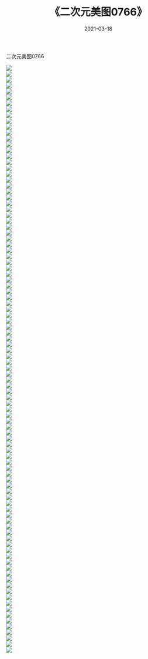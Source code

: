 ﻿---
layout: post
title:  《二次元美图0766》
date:   2021-03-18
img: http://imgx.orgx.ga/二次元/2021/二次元美图0766/000.jpg
categories: [美女, 清纯, 唯美]
---

二次元美图0766

 ![](http://imgx.orgx.ga/二次元/2021/二次元美图0766/001.png) <br>![](http://imgx.orgx.ga/二次元/2021/二次元美图0766/002.png) <br>![](http://imgx.orgx.ga/二次元/2021/二次元美图0766/003.png) <br>![](http://imgx.orgx.ga/二次元/2021/二次元美图0766/004.png) <br>![](http://imgx.orgx.ga/二次元/2021/二次元美图0766/005.png) <br>![](http://imgx.orgx.ga/二次元/2021/二次元美图0766/006.png) <br>![](http://imgx.orgx.ga/二次元/2021/二次元美图0766/007.png) <br>![](http://imgx.orgx.ga/二次元/2021/二次元美图0766/008.png) <br>![](http://imgx.orgx.ga/二次元/2021/二次元美图0766/009.png) <br>![](http://imgx.orgx.ga/二次元/2021/二次元美图0766/010.png) <br>![](http://imgx.orgx.ga/二次元/2021/二次元美图0766/011.png) <br>![](http://imgx.orgx.ga/二次元/2021/二次元美图0766/012.png) <br>![](http://imgx.orgx.ga/二次元/2021/二次元美图0766/013.png) <br>![](http://imgx.orgx.ga/二次元/2021/二次元美图0766/014.png) <br>![](http://imgx.orgx.ga/二次元/2021/二次元美图0766/015.png) <br>![](http://imgx.orgx.ga/二次元/2021/二次元美图0766/016.png) <br>![](http://imgx.orgx.ga/二次元/2021/二次元美图0766/017.png) <br>![](http://imgx.orgx.ga/二次元/2021/二次元美图0766/018.png) <br>![](http://imgx.orgx.ga/二次元/2021/二次元美图0766/019.png) <br>![](http://imgx.orgx.ga/二次元/2021/二次元美图0766/020.png) <br>![](http://imgx.orgx.ga/二次元/2021/二次元美图0766/021.png) <br>![](http://imgx.orgx.ga/二次元/2021/二次元美图0766/022.png) <br>![](http://imgx.orgx.ga/二次元/2021/二次元美图0766/023.png) <br>![](http://imgx.orgx.ga/二次元/2021/二次元美图0766/024.png) <br>![](http://imgx.orgx.ga/二次元/2021/二次元美图0766/025.png) <br>![](http://imgx.orgx.ga/二次元/2021/二次元美图0766/026.png) <br>![](http://imgx.orgx.ga/二次元/2021/二次元美图0766/027.png) <br>![](http://imgx.orgx.ga/二次元/2021/二次元美图0766/028.png) <br>![](http://imgx.orgx.ga/二次元/2021/二次元美图0766/029.png) <br>![](http://imgx.orgx.ga/二次元/2021/二次元美图0766/030.png) <br>![](http://imgx.orgx.ga/二次元/2021/二次元美图0766/031.png) <br>![](http://imgx.orgx.ga/二次元/2021/二次元美图0766/032.png) <br>![](http://imgx.orgx.ga/二次元/2021/二次元美图0766/033.png) <br>![](http://imgx.orgx.ga/二次元/2021/二次元美图0766/034.png) <br>![](http://imgx.orgx.ga/二次元/2021/二次元美图0766/035.png) <br>![](http://imgx.orgx.ga/二次元/2021/二次元美图0766/036.png) <br>![](http://imgx.orgx.ga/二次元/2021/二次元美图0766/037.png) <br>![](http://imgx.orgx.ga/二次元/2021/二次元美图0766/038.png) <br>![](http://imgx.orgx.ga/二次元/2021/二次元美图0766/039.png) <br>![](http://imgx.orgx.ga/二次元/2021/二次元美图0766/040.png) <br>![](http://imgx.orgx.ga/二次元/2021/二次元美图0766/041.png) <br>![](http://imgx.orgx.ga/二次元/2021/二次元美图0766/042.png) <br>![](http://imgx.orgx.ga/二次元/2021/二次元美图0766/043.png) <br>![](http://imgx.orgx.ga/二次元/2021/二次元美图0766/044.png) <br>![](http://imgx.orgx.ga/二次元/2021/二次元美图0766/045.png) <br>![](http://imgx.orgx.ga/二次元/2021/二次元美图0766/046.png) <br>![](http://imgx.orgx.ga/二次元/2021/二次元美图0766/047.png) <br>![](http://imgx.orgx.ga/二次元/2021/二次元美图0766/048.png) <br>![](http://imgx.orgx.ga/二次元/2021/二次元美图0766/049.png) <br>![](http://imgx.orgx.ga/二次元/2021/二次元美图0766/050.png) <br>![](http://imgx.orgx.ga/二次元/2021/二次元美图0766/051.png) <br>![](http://imgx.orgx.ga/二次元/2021/二次元美图0766/052.png) <br>![](http://imgx.orgx.ga/二次元/2021/二次元美图0766/053.png) <br>![](http://imgx.orgx.ga/二次元/2021/二次元美图0766/054.png) <br>![](http://imgx.orgx.ga/二次元/2021/二次元美图0766/055.png) <br>![](http://imgx.orgx.ga/二次元/2021/二次元美图0766/056.png) <br>![](http://imgx.orgx.ga/二次元/2021/二次元美图0766/057.png) <br>![](http://imgx.orgx.ga/二次元/2021/二次元美图0766/058.png) <br>![](http://imgx.orgx.ga/二次元/2021/二次元美图0766/059.png) <br>![](http://imgx.orgx.ga/二次元/2021/二次元美图0766/060.png) <br>![](http://imgx.orgx.ga/二次元/2021/二次元美图0766/061.png) <br>![](http://imgx.orgx.ga/二次元/2021/二次元美图0766/062.png) <br>![](http://imgx.orgx.ga/二次元/2021/二次元美图0766/063.png) <br>![](http://imgx.orgx.ga/二次元/2021/二次元美图0766/064.png) <br>![](http://imgx.orgx.ga/二次元/2021/二次元美图0766/065.png) <br>![](http://imgx.orgx.ga/二次元/2021/二次元美图0766/066.png) <br>![](http://imgx.orgx.ga/二次元/2021/二次元美图0766/067.png) <br>![](http://imgx.orgx.ga/二次元/2021/二次元美图0766/068.png) <br>![](http://imgx.orgx.ga/二次元/2021/二次元美图0766/069.png) <br>![](http://imgx.orgx.ga/二次元/2021/二次元美图0766/070.png) <br>![](http://imgx.orgx.ga/二次元/2021/二次元美图0766/071.png) <br>![](http://imgx.orgx.ga/二次元/2021/二次元美图0766/072.png) <br>![](http://imgx.orgx.ga/二次元/2021/二次元美图0766/073.png) <br>![](http://imgx.orgx.ga/二次元/2021/二次元美图0766/074.png) <br>![](http://imgx.orgx.ga/二次元/2021/二次元美图0766/075.png) <br>![](http://imgx.orgx.ga/二次元/2021/二次元美图0766/076.png) <br>![](http://imgx.orgx.ga/二次元/2021/二次元美图0766/077.png) <br>![](http://imgx.orgx.ga/二次元/2021/二次元美图0766/078.png) <br>![](http://imgx.orgx.ga/二次元/2021/二次元美图0766/079.png) <br>![](http://imgx.orgx.ga/二次元/2021/二次元美图0766/080.png) <br>![](http://imgx.orgx.ga/二次元/2021/二次元美图0766/081.png) <br>![](http://imgx.orgx.ga/二次元/2021/二次元美图0766/082.png) <br>![](http://imgx.orgx.ga/二次元/2021/二次元美图0766/083.png) <br>![](http://imgx.orgx.ga/二次元/2021/二次元美图0766/084.png) <br>![](http://imgx.orgx.ga/二次元/2021/二次元美图0766/085.png) <br>![](http://imgx.orgx.ga/二次元/2021/二次元美图0766/086.png) <br>![](http://imgx.orgx.ga/二次元/2021/二次元美图0766/087.png) <br>![](http://imgx.orgx.ga/二次元/2021/二次元美图0766/088.png) <br>![](http://imgx.orgx.ga/二次元/2021/二次元美图0766/089.png) <br>![](http://imgx.orgx.ga/二次元/2021/二次元美图0766/090.png) <br>![](http://imgx.orgx.ga/二次元/2021/二次元美图0766/091.png) <br>![](http://imgx.orgx.ga/二次元/2021/二次元美图0766/092.png) <br>![](http://imgx.orgx.ga/二次元/2021/二次元美图0766/093.png) <br>![](http://imgx.orgx.ga/二次元/2021/二次元美图0766/094.png) <br>![](http://imgx.orgx.ga/二次元/2021/二次元美图0766/095.png) <br>![](http://imgx.orgx.ga/二次元/2021/二次元美图0766/096.png) <br>![](http://imgx.orgx.ga/二次元/2021/二次元美图0766/097.png) <br>![](http://imgx.orgx.ga/二次元/2021/二次元美图0766/098.png) <br>![](http://imgx.orgx.ga/二次元/2021/二次元美图0766/099.png) <br>![](http://imgx.orgx.ga/二次元/2021/二次元美图0766/100.png) <br>